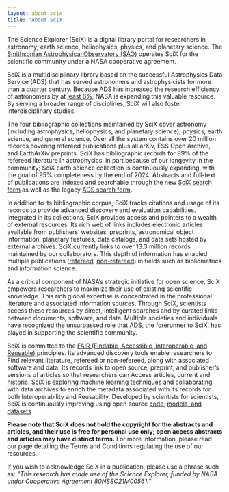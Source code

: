 ```yaml
---
layout: about_scix
title: 'About SciX'
---
```


The Science Explorer (SciX) is a digital library portal for researchers in astronomy, earth science, heliophysics, physics, and planetary science. The [Smithsonian Astrophysical Observatory (SAO)](https://www.cfa.harvard.edu/sao) operates SciX for the scientific community under a NASA cooperative agreement.

SciX is a multidisciplinary library based on the successful Astrophysics Data Service (ADS) that has served astronomers and astrophysicists for more than a quarter century. Because ADS has increased the research efficiency of astronomers by at [least 6%](https://scixplorer.org/abs/2005JASIS..56...36K/abstract), NASA is expanding this valuable resource. By serving a broader range of disciplines, SciX will also foster interdisciplinary studies.  

The four bibliographic collections maintained by SciX cover astronomy (including astrophysics, heliophysics, and planetary science), physics, earth science, and general science. Over all the system contains over 20 million records covering refereed publications plus all arXiv, ESS Open Archive, and EarthArXiv preprints. SciX has bibliographic records for 99% of the refereed literature in astrophysics, in part because of our longevity in the community; SciX earth science collection is continuously expanding, with the goal of 95% completeness by the end of 2024. Abstracts and full-text of publications are indexed and searchable through the new [SciX search form](https://scixplorer.org/) as well as the legacy [ADS search form](https://ui.adsabs.harvard.edu/). 

In addition to its bibliographic corpus, SciX tracks citations and usage of its records to provide advanced discovery and evaluation capabilities. Integrated in its collections, SciX provides access and pointers to a wealth of external resources. Its rich web of links includes electronic articles available from publishers’ websites, preprints, astronomical object information, planetary features, data catalogs, and data sets hosted by external archives. SciX currently links to over 13.3 million records maintained by our collaborators. This depth of information has enabled multiple publications ([refereed](https://scixplorer.org/public-libraries/aI9-ox_2RNeZK-gm-4DpVQ), [non-refereed](https://scixplorer.org/public-libraries/iETdWs2pSGajhFBI30X3UQ)) in fields such as bibliometrics and information science.

As a critical component of NASA’s strategic initiative for open science, SciX empowers researchers to maximize their use of existing scientific knowledge. This rich global expertise is concentrated in the professional literature and associated information sources. Through SciX, scientists access these resources by direct, intelligent searches and by curated links between documents, software, and data. Multiple societies and individuals have recognized the unsurpassed role that ADS, the forerunner to SciX, has played in supporting the scientific community.

SciX is committed to the [FAIR (Findable, Accessible, Interoperable, and Reusable)](https://www.go-fair.org/fair-principles/) principles. Its advanced discovery tools enable researchers to Find relevant literature, refereed or non-refereed, along with associated software and data. Its records link to open source, preprint, and publisher’s versions of articles so that researchers can Access articles, current and historic. SciX is exploring machine learning techniques and collaborating with data archives to enrich the metadata associated with its records for both Interoperability and Reusability. Developed by scientists for scientists, SciX is continuously improving using open source [code](https://github.com/adsabs), [models, and datasets](../scixblog/ads-models-and-datasets).

**Please note that SciX does not hold the copyright for the abstracts and articles, and their use is free for personal use only; open access abstracts and articles may have distinct terms.** For more information, please read our page detailing the Terms and Conditions regulating the use of our resources.

If you wish to acknowledge SciX in a publication, please use a phrase such as: *“This research has made use of the Science Explorer, funded by NASA under Cooperative Agreement 80NSSC21M00561.”*

